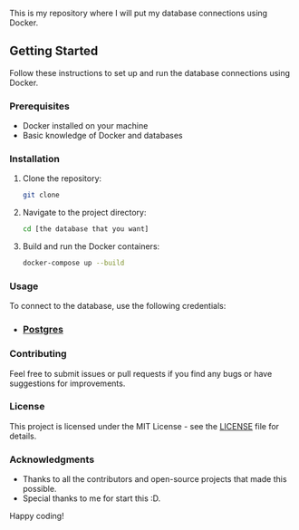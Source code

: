 This is my repository where I will put my database connections using Docker.

## Getting Started

Follow these instructions to set up and run the database connections using Docker.

### Prerequisites

- Docker installed on your machine
- Basic knowledge of Docker and databases

### Installation

1. Clone the repository:
    ```sh
    git clone 
    ```
2. Navigate to the project directory:
    ```sh
    cd [the database that you want]
    ```
3. Build and run the Docker containers:
    ```sh
    docker-compose up --build
    ```

### Usage

To connect to the database, use the following credentials:
- ### [Postgres](https://github.com/jessilver/Docker-DataBases/blob/main/Postgres/readme.md)


### Contributing

Feel free to submit issues or pull requests if you find any bugs or have suggestions for improvements.

### License

This project is licensed under the MIT License - see the [LICENSE](LICENSE) file for details.

### Acknowledgments

- Thanks to all the contributors and open-source projects that made this possible.
- Special thanks to me for start this :D.

Happy coding!